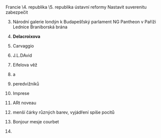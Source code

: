 Francie
\4. republika
\5. republika
ústavní reformy
Nastavit suverenitu
zabezpečit



3. Národní galerie londýn k
Budapešťský parlament NG
Pantheon v Paříži
Lednice
Braniborská brána
4. **Delacroixova**
5. Carvaggio
6. J.L.DAvid
7. Eifelova věž

6. a
7. peredvižniků
8. Imprese

10. ARt noveau
11. menší čárky různých barev, vyjádření spíše pocitů
12. Bonjour mesje courbet
13. 
